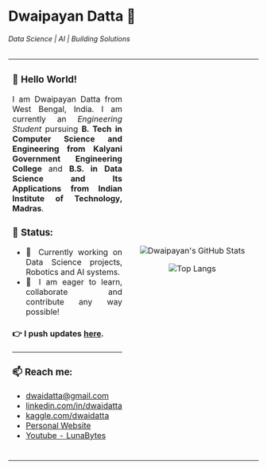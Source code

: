 # Dwaipayan Datta 📧

###### Data Science | AI | Building Solutions

<table>
<tr>
<td align="justify" valign="center">

### 👋 Hello World!

I am Dwaipayan Datta from West Bengal, India. I am currently an <em>Engineering Student</em> pursuing <strong>B. Tech in Computer Science and Engineering from Kalyani Government Engineering College</strong> and <strong>B.S. in Data Science and Its Applications from Indian Institute of Technology, Madras</strong>.

### 🧭 Status:

- 🔭 Currently working on Data Science projects, Robotics and AI systems.
- 🌱 I am eager to learn, collaborate and contribute any way possible!

#### 👉 I push updates [here](https://www.linkedin.com/in/dwaidatta/).

<hr>

### 📫 Reach me:

- [dwaidatta@gmail.com](mailto:dwaidatta@gmail.com)
- [linkedin.com/in/dwaidatta](https://www.linkedin.com/in/dwaidatta/)
- [kaggle.com/dwaidatta](https://www.kaggle.com/dwaidatta)
- [Personal Website](https://dwaidatta.notion.site/dwaidatta-Dwaipayan-Datta-120663ae8a9380c3b054faebf908dbcf)
- [Youtube - LunaBytes](https://www.youtube.com/@LunaBytesMe)

<br>

</td>
<td align="center" valign="center" width="350">

![Dwaipayan's GitHub Stats](https://github-readme-stats.vercel.app/api?username=dwaidatta&show_icons=true&theme=light&hide_title=true&hide_rank=true&card_width=350)

![Top Langs](https://github-readme-stats.vercel.app/api/top-langs/?username=dwaidatta&layout=compact&theme=light&hide_title=true&card_width=350)

</td>
</tr>
</table>
